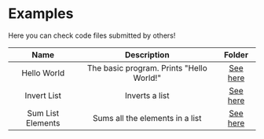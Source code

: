 # Examples
Here you can check code files submitted by others!

| Name | Description | Folder |
| :--: | :---------: | :----: |
| Hello World | The basic program. Prints "Hello World!" | [See here](https://github.com/andrefpoliveira/Pansy/tree/master/examples/HelloWorld)|
| Invert List | Inverts a list | [See here](https://github.com/andrefpoliveira/Pansy/tree/master/examples/InvertList)|
| Sum List Elements | Sums all the elements in a list | [See here](https://github.com/andrefpoliveira/Pansy/tree/master/examples/SumListElements)|

